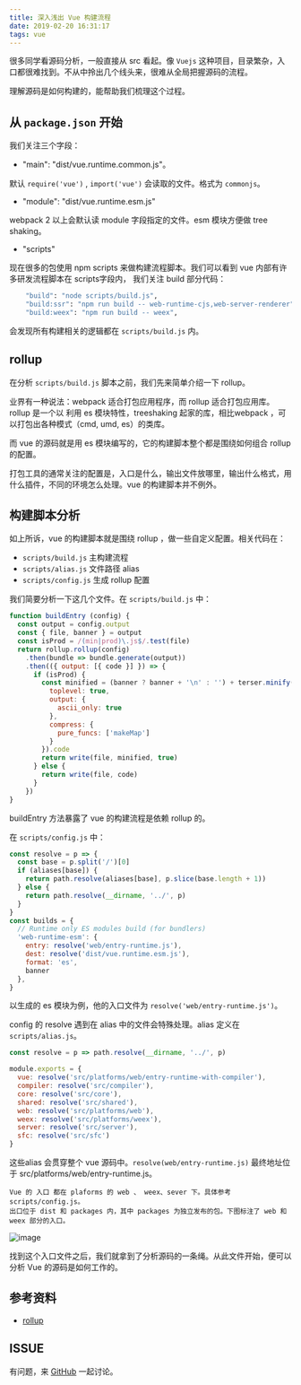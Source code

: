 ```yaml
---
title: 深入浅出 Vue 构建流程
date: 2019-02-20 16:31:17
tags: vue
---
```

很多同学看源码分析，一般直接从 src 看起。像 `Vuejs` 这种项目，目录繁杂，入口都很难找到。不从中拎出几个线头来，很难从全局把握源码的流程。

理解源码是如何构建的，能帮助我们梳理这个过程。

<!-- more -->

## 从 `package.json` 开始

我们关注三个字段：

* "main": "dist/vue.runtime.common.js"。

默认 `require('vue')` , `import('vue')` 会读取的文件。格式为 `commonjs`。

* "module": "dist/vue.runtime.esm.js"

webpack 2 以上会默认读 module 字段指定的文件。esm 模块方便做 tree shaking。

* "scripts"

现在很多的包使用 npm scripts 来做构建流程脚本。我们可以看到 vue 内部有许多研发流程脚本在 scripts字段内， 我们关注 build 部分代码：

```bash
    "build": "node scripts/build.js",
    "build:ssr": "npm run build -- web-runtime-cjs,web-server-renderer",
    "build:weex": "npm run build -- weex",
```

会发现所有构建相关的逻辑都在 `scripts/build.js`  内。

##  rollup

在分析 `scripts/build.js` 脚本之前，我们先来简单介绍一下 rollup。

业界有一种说法：webpack 适合打包应用程序，而 rollup 适合打包应用库。rollup 是一个以 利用 es 模块特性，treeshaking 起家的库，相比webpack ，可以打包出各种模式（cmd, umd, es）的类库。

而 vue 的源码就是用 es 模块编写的，它的构建脚本整个都是围绕如何组合 rollup 的配置。

打包工具的通常关注的配置是，入口是什么，输出文件放哪里，输出什么格式，用什么插件，不同的环境怎么处理。vue 的构建脚本并不例外。

## 构建脚本分析

如上所诉，vue 的构建脚本就是围绕 rollup ，做一些自定义配置。相关代码在：

* `scripts/build.js` 主构建流程
* `scripts/alias.js`  文件路径 alias
*  `scripts/config.js` 生成 rollup 配置

我们简要分析一下这几个文件。在 `scripts/build.js` 中：

```js
function buildEntry (config) {
  const output = config.output
  const { file, banner } = output
  const isProd = /(min|prod)\.js$/.test(file)
  return rollup.rollup(config)
    .then(bundle => bundle.generate(output))
    .then(({ output: [{ code }] }) => {
      if (isProd) {
        const minified = (banner ? banner + '\n' : '') + terser.minify(code, {
          toplevel: true,
          output: {
            ascii_only: true
          },
          compress: {
            pure_funcs: ['makeMap']
          }
        }).code
        return write(file, minified, true)
      } else {
        return write(file, code)
      }
    })
}
```
buildEntry 方法暴露了 vue 的构建流程是依赖 rollup 的。

在 `scripts/config.js` 中：

```js
const resolve = p => {
  const base = p.split('/')[0]
  if (aliases[base]) {
    return path.resolve(aliases[base], p.slice(base.length + 1))
  } else {
    return path.resolve(__dirname, '../', p)
  }
}
const builds = {
  // Runtime only ES modules build (for bundlers)
  'web-runtime-esm': {
    entry: resolve('web/entry-runtime.js'),
    dest: resolve('dist/vue.runtime.esm.js'),
    format: 'es',
    banner
  },
}
```
以生成的 es 模块为例，他的入口文件为 `resolve('web/entry-runtime.js')`。

config 的 resolve 遇到在 alias 中的文件会特殊处理。alias 定义在 `scripts/alias.js`。

```js
const resolve = p => path.resolve(__dirname, '../', p)

module.exports = {
  vue: resolve('src/platforms/web/entry-runtime-with-compiler'),
  compiler: resolve('src/compiler'),
  core: resolve('src/core'),
  shared: resolve('src/shared'),
  web: resolve('src/platforms/web'),
  weex: resolve('src/platforms/weex'),
  server: resolve('src/server'),
  sfc: resolve('src/sfc')
}
```

这些alias 会贯穿整个 vue 源码中。`resolve(web/entry-runtime.js)` 最终地址位于 src/platforms/web/entry-runtime.js。

```
Vue 的 入口 都在 plaforms 的 web 、 weex、sever 下。具体参考 scripts/config.js。
出口位于 dist 和 packages 内，其中 packages 为独立发布的包。下图标注了 web 和 weex 部分的入口。
```
![image](https://user-images.githubusercontent.com/3912408/53076663-29a42580-352b-11e9-9fad-cf8ede480f81.png)

找到这个入口文件之后，我们就拿到了分析源码的一条绳。从此文件开始，便可以分析 Vue 的源码是如何工作的。

## 参考资料

* [rollup](https://rollupjs.org/guide/en)

## ISSUE

有问题，来 [GitHub](https://github.com/flyyang/blog/issues/16) 一起讨论。
